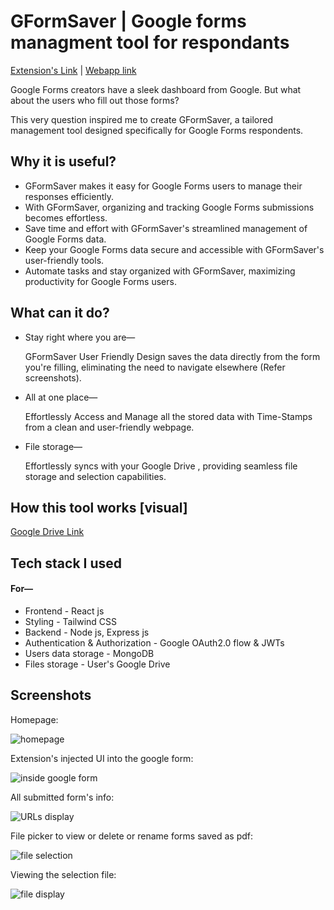 # GFormSaver | Google forms managment tool for respondants

[Extension's Link](https://drive.google.com/drive/folders/1OcZWtve42-W3c9Qc8X0OHsFMpNZVxxRl?usp=sharing) | [Webapp link](http://cr-awsbucket.s3-website-us-east-1.amazonaws.com/)

Google Forms creators have a sleek dashboard from Google. But what about the users who fill out those forms?

This very question inspired me to create GFormSaver, a tailored management tool designed specifically for Google Forms respondents.

## Why it is useful?

- GFormSaver makes it easy for Google Forms users to manage their responses efficiently.
- With GFormSaver, organizing and tracking Google Forms submissions becomes effortless.
- Save time and effort with GFormSaver's streamlined management of Google Forms data.
- Keep your Google Forms data secure and accessible with GFormSaver's user-friendly tools.
- Automate tasks and stay organized with GFormSaver, maximizing productivity for Google Forms users.

## What can it do?

- Stay right where you are—

  GFormSaver User Friendly Design saves the data directly from the form you're filling, eliminating the need to navigate elsewhere (Refer screenshots).

- All at one place—

  Effortlessly Access and Manage all the stored data with Time-Stamps from a clean and user-friendly webpage.

- File storage—

  Effortlessly syncs with your Google Drive , providing seamless file storage and selection capabilities.

## How this tool works [visual]

[Google Drive Link](www.google.com)

## Tech stack I used

#### For—

- Frontend - React js
- Styling - Tailwind CSS
- Backend - Node js, Express js
- Authentication & Authorization - Google OAuth2.0 flow & JWTs
- Users data storage - MongoDB
- Files storage - User's Google Drive

## Screenshots

Homepage:

![homepage](https://github.com/durgavinay8/GForm-Saver/assets/113960662/62e6bb91-dd91-4240-a83e-d626fb5b2dc7)

Extension's injected UI into the google form:

![inside google form](https://github.com/durgavinay8/GForm-Saver/assets/113960662/bda46817-65aa-4633-9d1c-06fbd082a0de)

All submitted form's info:

![URLs display](https://github.com/durgavinay8/GForm-Saver/assets/113960662/df3f5b32-1384-4f8d-b309-942883734ad0)

File picker to view or delete or rename forms saved as pdf:

![file selection](https://github.com/durgavinay8/GForm-Saver/assets/113960662/2ff5f500-144c-4d42-a258-dfb7ec43509d)

Viewing the selection file:

![file display](https://github.com/durgavinay8/GForm-Saver/assets/113960662/7a06d837-37dd-41b7-b917-c4f003a96eda)
